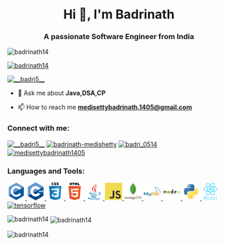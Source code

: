 <h1 align="center">Hi 👋, I'm Badrinath</h1>
<h3 align="center">A passionate Software Engineer from India</h3>

<p align="left"> <img src="https://komarev.com/ghpvc/?username=badrinath14&label=Profile%20views&color=0e75b6&style=flat" alt="badrinath14" /> </p>

<p align="left"> <a href="https://github.com/ryo-ma/github-profile-trophy"><img src="https://github-profile-trophy.vercel.app/?username=badrinath14" alt="badrinath14" /></a> </p>

<p align="left"> <a href="https://twitter.com/__badri5__" target="blank"><img src="https://img.shields.io/twitter/follow/__badri5__?logo=twitter&style=for-the-badge" alt="__badri5__" /></a> </p>

- 💬 Ask me about **Java,DSA,CP**

- 📫 How to reach me **medisettybadrinath.1405@gmail.com**

<h3 align="left">Connect with me:</h3>
<p align="left">
<a href="https://twitter.com/__badri5__" target="blank"><img align="center" src="https://raw.githubusercontent.com/rahuldkjain/github-profile-readme-generator/master/src/images/icons/Social/twitter.svg" alt="__badri5__" height="30" width="40" /></a>
<a href="https://linkedin.com/in/badrinath-medishetty" target="blank"><img align="center" src="https://raw.githubusercontent.com/rahuldkjain/github-profile-readme-generator/master/src/images/icons/Social/linked-in-alt.svg" alt="badrinath-medishetty" height="30" width="40" /></a>
<a href="https://www.leetcode.com/badri_0514" target="blank"><img align="center" src="https://raw.githubusercontent.com/rahuldkjain/github-profile-readme-generator/master/src/images/icons/Social/leet-code.svg" alt="badri_0514" height="30" width="40" /></a>
<a href="https://auth.geeksforgeeks.org/user/medisettybadrinath1405" target="blank"><img align="center" src="https://raw.githubusercontent.com/rahuldkjain/github-profile-readme-generator/master/src/images/icons/Social/geeks-for-geeks.svg" alt="medisettybadrinath1405" height="30" width="40" /></a>
</p>

<h3 align="left">Languages and Tools:</h3>
<p align="left"> <a href="https://www.cprogramming.com/" target="_blank" rel="noreferrer"> <img src="https://raw.githubusercontent.com/devicons/devicon/master/icons/c/c-original.svg" alt="c" width="40" height="40"/> </a> <a href="https://www.w3schools.com/cpp/" target="_blank" rel="noreferrer"> <img src="https://raw.githubusercontent.com/devicons/devicon/master/icons/cplusplus/cplusplus-original.svg" alt="cplusplus" width="40" height="40"/> </a> <a href="https://www.w3schools.com/css/" target="_blank" rel="noreferrer"> <img src="https://raw.githubusercontent.com/devicons/devicon/master/icons/css3/css3-original-wordmark.svg" alt="css3" width="40" height="40"/> </a> <a href="https://www.w3.org/html/" target="_blank" rel="noreferrer"> <img src="https://raw.githubusercontent.com/devicons/devicon/master/icons/html5/html5-original-wordmark.svg" alt="html5" width="40" height="40"/> </a> <a href="https://www.java.com" target="_blank" rel="noreferrer"> <img src="https://raw.githubusercontent.com/devicons/devicon/master/icons/java/java-original.svg" alt="java" width="40" height="40"/> </a> <a href="https://developer.mozilla.org/en-US/docs/Web/JavaScript" target="_blank" rel="noreferrer"> <img src="https://raw.githubusercontent.com/devicons/devicon/master/icons/javascript/javascript-original.svg" alt="javascript" width="40" height="40"/> </a> <a href="https://www.mongodb.com/" target="_blank" rel="noreferrer"> <img src="https://raw.githubusercontent.com/devicons/devicon/master/icons/mongodb/mongodb-original-wordmark.svg" alt="mongodb" width="40" height="40"/> </a> <a href="https://www.mysql.com/" target="_blank" rel="noreferrer"> <img src="https://raw.githubusercontent.com/devicons/devicon/master/icons/mysql/mysql-original-wordmark.svg" alt="mysql" width="40" height="40"/> </a> <a href="https://nodejs.org" target="_blank" rel="noreferrer"> <img src="https://raw.githubusercontent.com/devicons/devicon/master/icons/nodejs/nodejs-original-wordmark.svg" alt="nodejs" width="40" height="40"/> </a> <a href="https://www.python.org" target="_blank" rel="noreferrer"> <img src="https://raw.githubusercontent.com/devicons/devicon/master/icons/python/python-original.svg" alt="python" width="40" height="40"/> </a> <a href="https://reactjs.org/" target="_blank" rel="noreferrer"> <img src="https://raw.githubusercontent.com/devicons/devicon/master/icons/react/react-original-wordmark.svg" alt="react" width="40" height="40"/> </a> <a href="https://www.tensorflow.org" target="_blank" rel="noreferrer"> <img src="https://www.vectorlogo.zone/logos/tensorflow/tensorflow-icon.svg" alt="tensorflow" width="40" height="40"/> </a> </p>

<p><img align="left" src="https://github-readme-stats.vercel.app/api/top-langs?username=badrinath14&show_icons=true&locale=en&layout=compact" alt="badrinath14" /></p>

<p>&nbsp;<img align="center" src="https://github-readme-stats.vercel.app/api?username=badrinath14&show_icons=true&locale=en" alt="badrinath14" /></p>

<p><img align="center" src="https://github-readme-streak-stats.herokuapp.com/?user=badrinath14&" alt="badrinath14" /></p>
